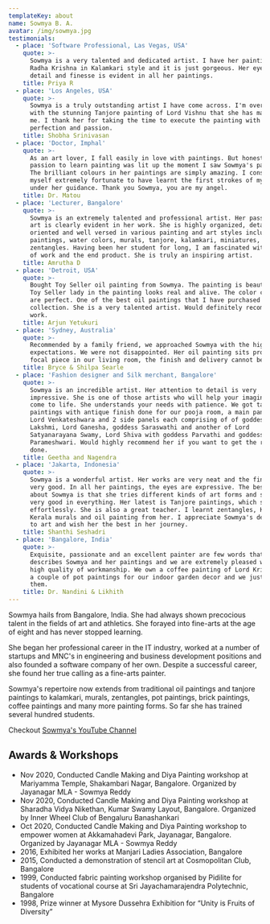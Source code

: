 ```yaml
---
templateKey: about
name: Sowmya B. A.
avatar: /img/sowmya.jpg
testimonials:
  - place: 'Software Professional, Las Vegas, USA'
    quote: >-
      Sowmya is a very talented and dedicated artist. I have her painting of
      Radha Krishna in Kalamkari style and it is just gorgeous. Her eye for
      detail and finesse is evident in all her paintings.
    title: Priya R
  - place: 'Los Angeles, USA'
    quote: >-
      Sowmya is a truly outstanding artist I have come across. I'm overwhelmed
      with the stunning Tanjore painting of Lord Vishnu that she has made for
      me. I thank her for taking the time to execute the painting with ultimate
      perfection and passion.
    title: Shobha Srinivasan
  - place: 'Doctor, Imphal'
    quote: >-
      As an art lover, I fall easily in love with paintings. But honestly, my
      passion to learn painting was lit up the moment I saw Sowmya's paintings.
      The brilliant colours in her paintings are simply amazing. I consider
      myself extremely fortunate to have learnt the first strokes of my brush
      under her guidance. Thank you Sowmya, you are my angel.
    title: Dr. Matou
  - place: 'Lecturer, Bangalore'
    quote: >-
      Sowmya is an extremely talented and professional artist. Her passion for
      art is clearly evident in her work. She is highly organized, detail
      oriented and well versed in various painting and art styles including oil
      paintings, water colors, murals, tanjore, kalamkari, miniatures, and
      zentangles. Having been her student for long, I am fascinated with her way
      of work and the end product. She is truly an inspiring artist.
    title: Amrutha D
  - place: 'Detroit, USA'
    quote: >-
      Bought Toy Seller oil painting from Sowmya. The painting is beautiful! The
      Toy Seller lady in the painting looks real and alive. The color choices
      are perfect. One of the best oil paintings that I have purchased for my
      collection. She is a very talented artist. Would definitely recommend her
      work.
    title: Arjun Yetukuri
  - place: 'Sydney, Australia'
    quote: >-
      Recommended by a family friend, we approached Sowmya with the highest of
      expectations. We were not disappointed. Her oil painting sits proudly as a
      focal piece in our living room, the finish and delivery cannot be faulted!
    title: Bryce & Shilpa Searle
  - place: 'Fashion designer and Silk merchant, Bangalore'
    quote: >-
      Sowmya is an incredible artist. Her attention to detail is very
      impressive. She is one of those artists who will help your imagination
      come to life. She understands your needs with patience. We got tanjore
      paintings with antique finish done for our pooja room, a main panel of
      Lord Venkateshwara and 2 side panels each comprising of of goddess
      Lakshmi, Lord Ganesha, goddess Saraswathi and another of Lord
      Satyanarayana Swamy, Lord Shiva with goddess Parvathi and goddess Kannika
      Parameshwari. Would highly recommend her if you want to get the right art
      done.
    title: Geetha and Nagendra
  - place: 'Jakarta, Indonesia'
    quote: >-
      Sowmya is a wonderful artist. Her works are very neat and the finishing is
      very good. In all her paintings, the eyes are expressive. The best part
      about Sowmya is that she tries different kinds of art forms and she is
      very good in everything. Her latest is Tanjore paintings, which she does
      effortlessly. She is also a great teacher. I learnt zentangles, Kalamkari,
      Kerala murals and oil painting from her. I appreciate Sowmya's dedication
      to art and wish her the best in her journey.
    title: Shanthi Seshadri
  - place: 'Bangalore, India'
    quote: >-
      Exquisite, passionate and an excellent painter are few words that
      describes Sowmya and her paintings and we are extremely pleased with the
      high quality of workmanship. We own a coffee painting of Lord Krishna and
      a couple of pot paintings for our indoor garden decor and we just love
      them.
    title: Dr. Nandini & Likhith
---
```

Sowmya hails from Bangalore, India. She had always shown precocious talent in the fields of art and athletics. She forayed into fine-arts at the age of eight and has never stopped learning.

She began her professional career in the IT industry, worked at a number of startups and MNC's in engineering and business development positions and also founded a software company of her own. Despite a successful career, she found her true calling as a fine-arts painter.

Sowmya's repertoire now extends from traditional oil paintings and tanjore paintings to kalamkari, murals,  zentangles, pot paintings, brick paintings, coffee paintings and many more painting forms. So far she has trained several hundred students.

Checkout [Sowmya's YouTube Channel](https://www.youtube.com/c/SowmyaBA)

## Awards & Workshops

* Nov 2020, Conducted Candle Making and Diya Painting workshop at Mariyamma Temple, Shakambari Nagar, Bangalore. Organized by Jayanagar MLA - Sowmya Reddy
* Nov 2020, Conducted Candle Making and Diya Painting workshop at Sharadha Vidya Nikethan, Kumar Swamy Layout, Bangalore. Organized by Inner Wheel Club of Bengaluru Banashankari
* Oct 2020, Conducted Candle Making and Diya Painting workshop to empower women at Akkamahadevi Park, Jayanagar, Bangalore. Organized by Jayanagar MLA - Sowmya Reddy
* 2016, Exhibited her works at Manjari Ladies Association, Bangalore
* 2015, Conducted a demonstration of stencil art at Cosmopolitan Club, Bangalore
* 1999, Conducted fabric painting workshop organised by Pidilite for students of vocational course at Sri Jayachamarajendra Polytechnic, Bangalore
* 1998, Prize winner at Mysore Dussehra Exhibition for “Unity is Fruits of Diversity”
